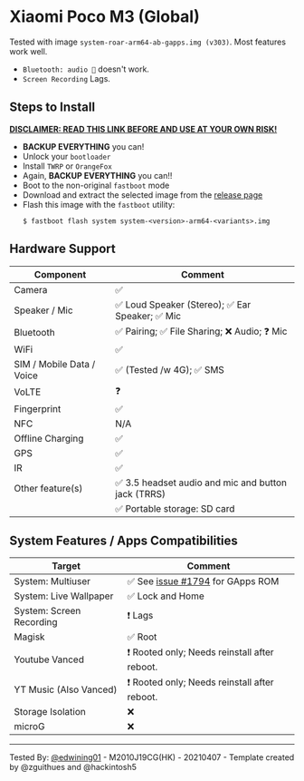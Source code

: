 # Xiaomi Poco M3 (Global)

Tested with image `system-roar-arm64-ab-gapps.img (v303)`. Most features work well.
- `Bluetooth: audio 🎵` doesn't work.
- `Screen Recording` Lags.

## Steps to Install

[**DISCLAIMER: READ THIS LINK BEFORE AND USE AT YOUR OWN RISK!**](https://android.stackexchange.com/a/21054)

* **BACKUP EVERYTHING** you can!
* Unlock your `bootloader`
* Install `TWRP` or `OrangeFox`
* Again, **BACKUP EVERYTHING** you can!!
* Boot to the non-original `fastboot` mode
* Download and extract the selected image from the [release page](https://github.com/phhusson/treble_experimentations/releases)
* Flash this image with the `fastboot` utility:
    ```
    $ fastboot flash system system-<version>-arm64-<variants>.img
    ```

## Hardware Support

| Component                 | Comment                                                   |
|---------------------------|-----------------------------------------------------------|
| Camera                    | ✅                                                        |
| Speaker / Mic             | ✅ Loud Speaker (Stereo);  ✅ Ear Speaker; ✅ Mic          |
| Bluetooth                 | ✅ Pairing; ✅ File Sharing; ❌ Audio; ❓ Mic              |
| WiFi                      | ✅                                                        |
| SIM / Mobile Data / Voice | ✅ (Tested /w 4G); ✅ SMS                                 |
| VoLTE                     | ❓                                                        |
| Fingerprint               | ✅                                                        |
| NFC                       | N/A                                                       |
| Offline Charging          | ✅                                                        |
| GPS                       | ✅                                                        |
| IR                        | ✅                                                        |
| Other feature(s)          | ✅ 3.5 headset audio and mic and button jack (TRRS)       |
|                           | ✅ Portable storage: SD card                              |

## System Features / Apps Compatibilities

| Target                    | Comment                                                   |
|---------------------------|-----------------------------------------------------------|
| System: Multiuser         | ✅ See [issue #1794](https://github.com/phhusson/treble_experimentations/issues/1794) for GApps ROM |
| System: Live Wallpaper    | ✅ Lock and Home                                          |
| System: Screen Recording  | ❗️ Lags                                                   |
| Magisk                    | ✅ Root                                                   |
| Youtube Vanced            | ❗️ Rooted only; Needs reinstall after reboot.             |
| YT Music (Also Vanced)    | ❗️ Rooted only; Needs reinstall after reboot.             |
| Storage Isolation         | ❌                                                        |
| microG                    | ❌                                                        |

---
Tested By: [@edwining01](https://github.com/edwining01) - M2010J19CG(HK) - 20210407 - Template created by @zguithues and @hackintosh5